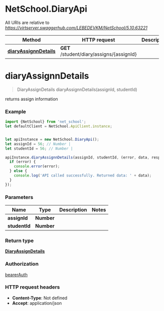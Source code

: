 # NetSchool.DiaryApi

All URIs are relative to *https://virtserver.swaggerhub.com/LEBEDEVKM/NetSchool/5.10.63221*

Method | HTTP request | Description
------------- | ------------- | -------------
[**diaryAssignnDetails**](DiaryApi.md#diaryAssignnDetails) | **GET** /student/diary/assigns/{assignId} | 

<a name="diaryAssignnDetails"></a>
# **diaryAssignnDetails**
> DiaryAssignDetails diaryAssignnDetails(assignId, studentId)



returns assign information

### Example
```javascript
import {NetSchool} from 'net_school';
let defaultClient = NetSchool.ApiClient.instance;


let apiInstance = new NetSchool.DiaryApi();
let assignId = 56; // Number | 
let studentId = 56; // Number | 

apiInstance.diaryAssignnDetails(assignId, studentId, (error, data, response) => {
  if (error) {
    console.error(error);
  } else {
    console.log('API called successfully. Returned data: ' + data);
  }
});
```

### Parameters

Name | Type | Description  | Notes
------------- | ------------- | ------------- | -------------
 **assignId** | **Number**|  | 
 **studentId** | **Number**|  | 

### Return type

[**DiaryAssignDetails**](DiaryAssignDetails.md)

### Authorization

[bearerAuth](../README.md#bearerAuth)

### HTTP request headers

 - **Content-Type**: Not defined
 - **Accept**: application/json

